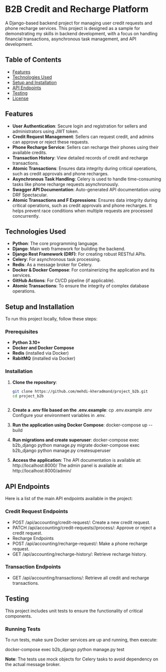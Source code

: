 # B2B Credit and Recharge Platform

A Django-based backend project for managing user credit requests and phone recharge services. This project is designed as a sample for demonstrating my skills in backend development, with a focus on handling financial transactions, asynchronous task management, and API development.

## Table of Contents
- [Features](#features)
- [Technologies Used](#technologies-used)
- [Setup and Installation](#setup-and-installation)
- [API Endpoints](#api-endpoints)
- [Testing](#testing)
- [License](#license)

## Features

- **User Authentication**: Secure login and registration for sellers and administrators using JWT token.
- **Credit Request Management**: Sellers can request credit, and admins can approve or reject these requests.
- **Phone Recharge Service**: Sellers can recharge their phones using their available credits.
- **Transaction History**: View detailed records of credit and recharge transactions.
- **Atomic Transactions**: Ensures data integrity during critical operations, such as credit approvals and phone recharges.
- **Asynchronous Task Handling**: Celery is used to handle time-consuming tasks like phone recharge requests asynchronously.
- **Swagger API Documentation**: Auto-generated API documentation using DRF Spectacular.
- **Atomic Transactions and F Expressions**: Ensures data integrity during critical operations, such as credit approvals and phone recharges. It helps prevent race conditions when multiple requests are processed concurrently.


## Technologies Used

- **Python**: The core programming language.
- **Django**: Main web framework for building the backend.
- **Django Rest Framework (DRF)**: For creating robust RESTful APIs.
- **Celery**: For asynchronous task processing.
- **Redis**: As a message broker for Celery.
- **Docker & Docker Compose**: For containerizing the application and its services.
- **GitHub Actions**: For CI/CD pipeline (if applicable).
- **Atomic Transactions**: To ensure the integrity of complex database operations.


## Setup and Installation

To run this project locally, follow these steps:

### Prerequisites

- **Python 3.10+**
- **Docker and Docker Compose**
- **Redis** (installed via Docker)
- **RabitMQ** (installed via Docker)

### Installation

1. **Clone the repository**:

   ```bash
   git clone https://github.com/mehdi-kheradmand/project_b2b.git
   cd project_b2b
 
2. **Create a .env file based on the .env.example**:
cp .env.example .env
Configure your environment variables in .env.

3. **Run the application using Docker Compose**:
docker-compose up --build

4. **Run migrations and create superuser**:
docker-compose exec b2b_django python manage.py migrate
docker-compose exec b2b_django python manage.py createsuperuser

5. **Access the application**:
The API documentation is available at: http://localhost:8000/
The admin panel is available at: http://localhost:8000/admin/

## API Endpoints
Here is a list of the main API endpoints available in the project:

### Credit Request Endpoints
- POST /api/accounting/credit-request/: Create a new credit request.
- PATCH /api/accounting/credit-requests/<id>/process/: Approve or reject a credit request.
- Recharge Endpoints
- POST /api/accounting/recharge-request/: Make a phone recharge request.
- GET /api/accounting/recharge-history/: Retrieve recharge history.
### Transaction Endpoints
- GET /api/accounting/transactions/: Retrieve all credit and recharge transactions.

## Testing
This project includes unit tests to ensure the functionality of critical components.

### Running Tests
To run tests, make sure Docker services are up and running, then execute:

docker-compose exec b2b_django python manage.py test


**Note**: The tests use mock objects for Celery tasks to avoid dependency on the actual message broker.